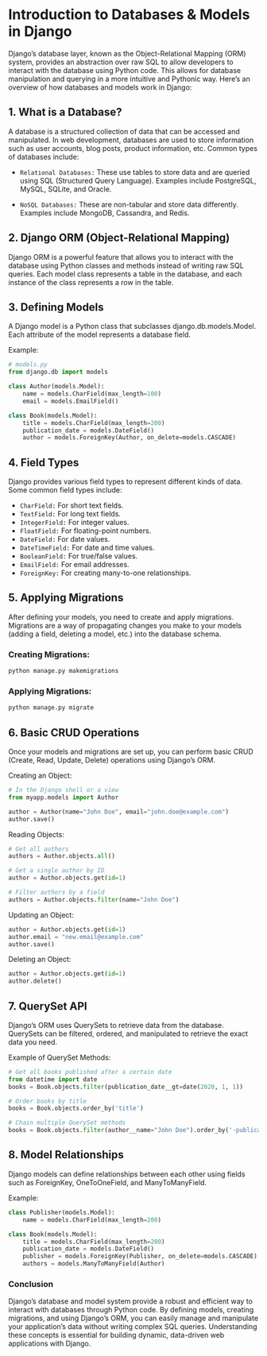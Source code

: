 # Introduction to Databases & Models in Django
Django’s database layer, known as the Object-Relational Mapping (ORM) system, provides an abstraction over raw SQL to allow developers to interact with the database using Python code. This allows for database manipulation and querying in a more intuitive and Pythonic way. Here’s an overview of how databases and models work in Django:

## 1. What is a Database?
A database is a structured collection of data that can be accessed and manipulated. In web development, databases are used to store information such as user accounts, blog posts, product information, etc. Common types of databases include:

- `Relational Databases:` These use tables to store data and are queried using SQL (Structured Query Language). Examples include PostgreSQL, MySQL, SQLite, and Oracle.

- `NoSQL Databases:` These are non-tabular and store data differently. Examples include MongoDB, Cassandra, and Redis.

## 2. Django ORM (Object-Relational Mapping)
Django ORM is a powerful feature that allows you to interact with the database using Python classes and methods instead of writing raw SQL queries. Each model class represents a table in the database, and each instance of the class represents a row in the table.

## 3. Defining Models
A Django model is a Python class that subclasses django.db.models.Model. Each attribute of the model represents a database field.

Example:
```python
# models.py
from django.db import models

class Author(models.Model):
    name = models.CharField(max_length=100)
    email = models.EmailField()

class Book(models.Model):
    title = models.CharField(max_length=200)
    publication_date = models.DateField()
    author = models.ForeignKey(Author, on_delete=models.CASCADE)
```

## 4. Field Types
Django provides various field types to represent different kinds of data. Some common field types include:

- `CharField:` For short text fields.
- `TextField:` For long text fields.
- `IntegerField:` For integer values.
- `FloatField:` For floating-point numbers.
- `DateField:` For date values.
- `DateTimeField:` For date and time values.
- `BooleanField:` For true/false values.
- `EmailField:` For email addresses.
- `ForeignKey:` For creating many-to-one relationships.

## 5. Applying Migrations
After defining your models, you need to create and apply migrations. Migrations are a way of propagating changes you make to your models (adding a field, deleting a model, etc.) into the database schema.

### Creating Migrations:
```bash
python manage.py makemigrations
```

### Applying Migrations:
```bash
python manage.py migrate
```

## 6. Basic CRUD Operations
Once your models and migrations are set up, you can perform basic CRUD (Create, Read, Update, Delete) operations using Django’s ORM.

Creating an Object:
```python
# In the Django shell or a view
from myapp.models import Author

author = Author(name="John Doe", email="john.doe@example.com")
author.save()
```

Reading Objects:
```python
# Get all authors
authors = Author.objects.all()

# Get a single author by ID
author = Author.objects.get(id=1)

# Filter authors by a field
authors = Author.objects.filter(name="John Doe")
```

Updating an Object:
```python
author = Author.objects.get(id=1)
author.email = "new.email@example.com"
author.save()
```

Deleting an Object:
```python
author = Author.objects.get(id=1)
author.delete()
```

## 7. QuerySet API
Django’s ORM uses QuerySets to retrieve data from the database. QuerySets can be filtered, ordered, and manipulated to retrieve the exact data you need.

Example of QuerySet Methods:
```python
# Get all books published after a certain date
from datetime import date
books = Book.objects.filter(publication_date__gt=date(2020, 1, 1))

# Order books by title
books = Book.objects.order_by('title')

# Chain multiple QuerySet methods
books = Book.objects.filter(author__name="John Doe").order_by('-publication_date')
```

## 8. Model Relationships
Django models can define relationships between each other using fields such as ForeignKey, OneToOneField, and ManyToManyField.

Example:
```python
class Publisher(models.Model):
    name = models.CharField(max_length=200)

class Book(models.Model):
    title = models.CharField(max_length=200)
    publication_date = models.DateField()
    publisher = models.ForeignKey(Publisher, on_delete=models.CASCADE)
    authors = models.ManyToManyField(Author)
```

### Conclusion
Django’s database and model system provide a robust and efficient way to interact with databases through Python code. By defining models, creating migrations, and using Django’s ORM, you can easily manage and manipulate your application’s data without writing complex SQL queries. Understanding these concepts is essential for building dynamic, data-driven web applications with Django.